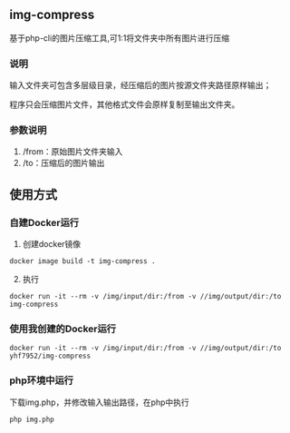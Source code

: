 ## img-compress
基于php-cli的图片压缩工具,可1:1将文件夹中所有图片进行压缩

### 说明
输入文件夹可包含多层级目录，经压缩后的图片按源文件夹路径原样输出；

程序只会压缩图片文件，其他格式文件会原样复制至输出文件夹。

### 参数说明
1. /from：原始图片文件夹输入
2. /to：压缩后的图片输出


## 使用方式

### 自建Docker运行
1. 创建docker镜像
```
docker image build -t img-compress .
```
2. 执行
```
docker run -it --rm -v /img/input/dir:/from -v //img/output/dir:/to img-compress
```

### 使用我创建的Docker运行
```
docker run -it --rm -v /img/input/dir:/from -v //img/output/dir:/to yhf7952/img-compress
```

### php环境中运行
下载img.php，并修改输入输出路径，在php中执行

```
php img.php
```
